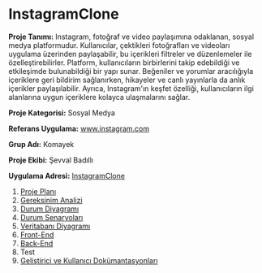 # InstagramClone

**Proje Tanımı:** Instagram, fotoğraf ve video paylaşımına odaklanan, sosyal medya platformudur. Kullanıcılar, çektikleri fotoğrafları ve videoları uygulama üzerinden paylaşabilir, bu içerikleri filtreler ve düzenlemeler ile özelleştirebilirler. Platform, kullanıcıların birbirlerini takip edebildiği ve etkileşimde bulunabildiği bir yapı sunar. Beğeniler ve yorumlar aracılığıyla içeriklere geri bildirim sağlanırken, hikayeler ve canlı yayınlarla da anlık içerikler paylaşılabilir. Ayrıca, Instagram'ın keşfet özelliği, kullanıcıların ilgi alanlarına uygun içeriklere kolayca ulaşmalarını sağlar.

**Proje Kategorisi:** Sosyal Medya

**Referans Uygulama:** www.instagram.com

**Grup Adı:** Komayek

**Proje Ekibi:** Şevval Badıllı

**Uygulama Adresi:** [InstagramClone](https://youtu.be/0WmtfnquWkQ)


1. [Proje Planı](ProjePlani.md)
2. [Gereksinim Analizi](Gereksinimler.md)
3. [Durum Diyagramı](DurumDiyagrami.md)
4. [Durum Senaryoları](DurumSenaryolari.md)
5. [Veritabanı Diyagramı](VeritabaniDiyagrami.md)
6. [Front-End](FrontEnd.md)
7. [Back-End](BackEnd.md)
8. Test
9. [Geliştirici ve Kullanıcı Dokümantasyonları](https://svvlbdls-organization.gitbook.io/instagramclone/)


